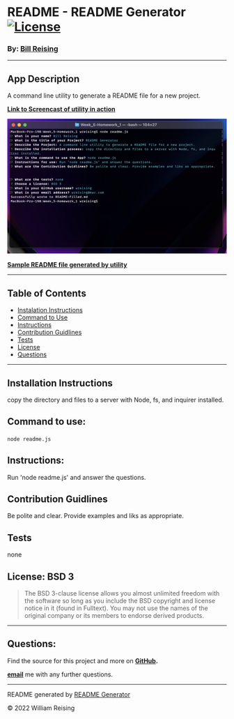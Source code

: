 # README - README Generator [![License](https://img.shields.io/badge/License-BSD_3--Clause-blue.svg)](https://opensource.org/licenses/BSD-3-Clause)

### By: [Bill Reising](#questions)

---

## App Description

A command line utility to generate a README file for a new project.

**[Link to Screencast of utility in action](https://drive.google.com/file/d/1R4LeteEnSQppnwmtE_sDOX09Xy2hz_P-/view)**

![Screen Shot](screenshot.png)

**[Sample README file generated by utility](README-Filled.md)**

---

## Table of Contents
- [Instalation Instructions](#installation-instructions)
- [Command to Use](#command-to-use:)
- [Instructions](#instructions:)
- [Contribution Guidlines](#contribution-guidlines)
- [Tests](#tests)
- [License](#license-bsd-3)
- [Questions](#questions)

---

## Installation Instructions

copy the directory and files to a server with Node, fs, and inquirer installed.

## Command to use:

<code>node readme.js</code>

## Instructions:

Run 'node readme.js' and answer the questions.

## Contribution Guidlines

Be polite and clear. Provide examples and liks as appropriate.

## Tests

none

## License: BSD 3

>The BSD 3-clause license allows you almost unlimited freedom with the software so long as you include the BSD copyright and license notice in it (found in Fulltext). You may not use the names of the original company or its members to endorse derived products.

---

## Questions:

Find the source for this project and more on **[GitHub](https://github.com/wreising).**

**[email](wreising@mac.com)** me with any further questions.

---

README generated by [README Generator](https://github.com/wreising/Week_5-Homework_1)

© 2022 William Reising
